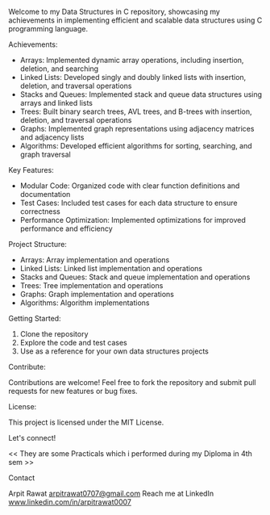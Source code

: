 Welcome to my Data Structures in C repository, showcasing my achievements in implementing efficient and scalable data structures using C programming language.

Achievements:

- Arrays: Implemented dynamic array operations, including insertion, deletion, and searching
- Linked Lists: Developed singly and doubly linked lists with insertion, deletion, and traversal operations
- Stacks and Queues: Implemented stack and queue data structures using arrays and linked lists
- Trees: Built binary search trees, AVL trees, and B-trees with insertion, deletion, and traversal operations
- Graphs: Implemented graph representations using adjacency matrices and adjacency lists
- Algorithms: Developed efficient algorithms for sorting, searching, and graph traversal

Key Features:

- Modular Code: Organized code with clear function definitions and documentation
- Test Cases: Included test cases for each data structure to ensure correctness
- Performance Optimization: Implemented optimizations for improved performance and efficiency

Project Structure:

- Arrays: Array implementation and operations
- Linked Lists: Linked list implementation and operations
- Stacks and Queues: Stack and queue implementation and operations
- Trees: Tree implementation and operations
- Graphs: Graph implementation and operations
- Algorithms: Algorithm implementations

Getting Started:

1. Clone the repository
2. Explore the code and test cases
3. Use as a reference for your own data structures projects

Contribute:

Contributions are welcome! Feel free to fork the repository and submit pull requests for new features or bug fixes.

License:

This project is licensed under the MIT License.

Let's connect!

<< They are some Practicals which i performed during my Diploma in 4th sem >>


Contact

Arpit Rawat arpitrawat0707@gmail.com Reach me at LinkedIn www.linkedin.com/in/arpitrawat0007
